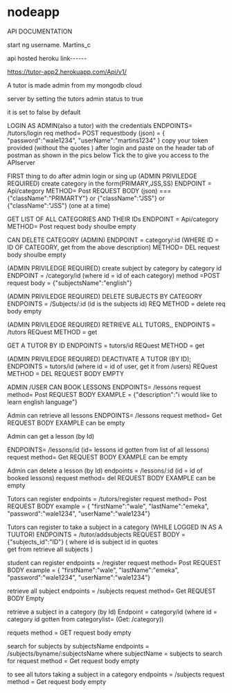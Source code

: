 # nodeapp
 
 API DOCUMENTATION 
 
 
 start ng username.    Martins_c
 
  api hosted  heroku link------
  
https://tutor-app2.herokuapp.com/Api/v1/

 A tutor is made admin from my mongodb cloud 
 
 server by setting the tutors admin status to true
 
it is set to false by default

LOGIN AS ADMIN(also a tutor) with the credentials
ENDPOINTS=        /tutors/login
req method= POST
requestbody   (json)  =
{ 
"password":"wale1234",
"userName":"martins1234"
}
copy your token provided (without the quotes ) after login
and paste on the header tab of postman as shown in the pics below
Tick the
to give you access to the APIserver

 


FIRST thing to do after admin login or sing up
(ADMIN PRIVILEDGE REQUIRED)
 create category in the form(PRIMARY,JSS,SS)
ENDPOINT =    Api/category
METHOD= Post
REQUEST BODY  (json) ===
{"className":"PRIMARTY"}   or     {"className":"JSS"}  or    {"className":"JSS"}
(one at a time)


GET LIST OF ALL CATEGORIES  AND THEIR IDs
ENDPOINT =    Api/category
METHOD= Post
request body shoulbe empty

CAN DELETE CATEGORY (ADMIN)
ENDPOINT =    category/:id   (WHERE ID = ID OF CATEGORY, get from  the above description)
METHOD=     DEL
request body shoulbe empty

(ADMIN PRIVILEDGE REQUIRED)
create subject by category by category id
ENDPOINT =    /category/id                  (where id = id of each category)
method =POST 
request body =
{"subjectsName":"english"}


(ADMIN PRIVILEDGE REQUIRED)
DELETE SUBJECTS BY CATEGORY
ENDPOINTS  =     /Subjects/:id             (id is the subjects id)
REQ METHOD = delete
req body empty


(ADMIN PRIVILEDGE REQUIRED)
 RETRIEVE ALL TUTORS,,
ENDPOINTS =  /tutors
REQuest METHOD =  get

GET A TUTOR BY ID 
ENDPOINTS =  tutors/id
REQuest METHOD =  get



(ADMIN PRIVILEDGE REQUIRED)
DEACTIVATE A TUTOR  (BY ID);
ENDPOINTS =  tutors/id                                   (where id = id of user, get it from /users)
REQuest METHOD =  DEL
REQUEST BODY EMPTY


ADMIN /USER CAN BOOK LESSONS
ENDPOINTS=    /lessons
request method= Post
REQUEST BODY EXAMPLE =
{"description":"i would like to learn english language"}

Admin can retrieve all lessons
ENDPOINTS=    /lessons
request method= Get
REQUEST BODY EXAMPLE can be empty

 Admin can get a lesson (by Id)

ENDPOINTS=    /lessons/id                    (id= lessons id gotten from list of all lessons)
request method= Get
REQUEST BODY EXAMPLE can be empty

 Admin can delete a lesson (by Id)
endpoints = /lessons/:id                   (id = id of booked lessons)
request method= del
REQUEST BODY EXAMPLE can be empty

Tutors can register 
endpoints =   /tutors/register
request method=  Post
REQUEST BODY  example =
{ "firstName":"wale",
"lastName":"emeka",
"password":"wale1234",
"userName":"wale1234"}



 Tutors can register to take a subject in a category
(WHILE LOGGED IN AS A TUUTOR)
ENDPOINTS =     /tutor/addsubjects
REQUEST BODY ={"subjects_id":"ID"}                    ( where id is subject id in quotes                                             
                                                      get from retrieve all subjects    )                                                                                     


student can register
endpoints =   /register
request method=  Post
REQUEST BODY  example =
{ "firstName":"wale",
"lastName":"emeka",
"password":"wale1234",
"userName":"wale1234"}


retrieve all subject 
endpoints =   /subjects
request method=  Get
REQUEST BODY   Empty

 retrieve a subject in a category (by Id)
Endpoint = category/id      (where id = category id gotten from categorylist=  (Get:   /category))


requets method = GET
request body empty


search for subjects by subjectsName
endpoints = /subjects/byname/:subjectsName
where subjectName = subjects to search for
request method = Get
request body empty

 to see all tutors taking a subject in a category
endpoints = /subjects
request method = Get
request body empty


